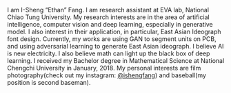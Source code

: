 I am I-Sheng “Ethan” Fang.
I am research assistant at EVA lab, National Chiao Tung University. My research interests are in the area of artificial intelligence, computer vision and deep learning, especially in generative model. I also interest in their application, in particular, East Asian Ideograph font design. Currently, my works are using GAN to segment units on PCB, and using adversarial learning to generate East Asian ideograph. I believe AI is new electricity. I also believe math can light up the black box of deep learning.
I received my Bachelor degree in Mathematical Science at National Chengchi University in January, 2018.
My personal interests are film photography(check out my instagram: [@ishengfang](https://www.instagram.com/ishengfang/)) and baseball(my position is second baseman).
